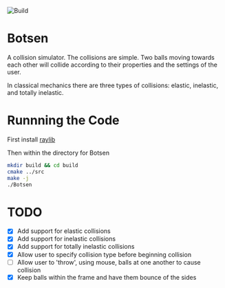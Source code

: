 ![Build](https://github.com/huttongrabiel/botsen/actions/workflows/build-test.yaml/badge.svg)

# Botsen

A collision simulator. The collisions are simple. Two balls moving towards
each other will collide according to their properties and the settings of the user.

In classical mechanics there are three types of collisions: elastic, inelastic,
and totally inelastic.

# Runnning the Code

First install [raylib](https://github.com/raysan5/raylib)

Then within the directory for Botsen
```bash
mkdir build && cd build
cmake ../src
make -j
./Botsen
```

# TODO
- [X] Add support for elastic collisions
- [X] Add support for inelastic collisions
- [X] Add support for totally inelastic collisions
- [X] Allow user to specify collision type before beginning collision
- [ ] Allow user to 'throw', using mouse, balls at one another to cause collision
- [X] Keep balls within the frame and have them bounce of the sides
